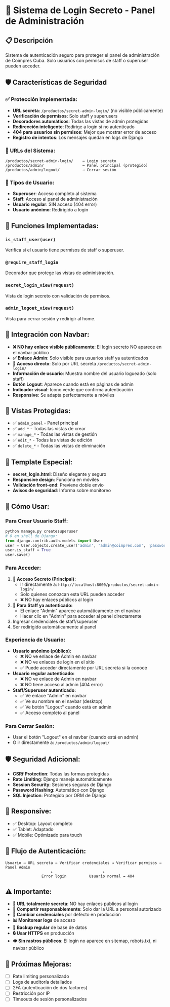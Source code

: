 # 🔐 Sistema de Login Secreto - Panel de Administración

## 📋 Descripción
Sistema de autenticación seguro para proteger el panel de administración de Coimpres Cuba. Solo usuarios con permisos de staff o superuser pueden acceder.

## 🛡️ Características de Seguridad

### ✅ **Protección Implementada:**
- **URL secreta**: `/productos/secret-admin-login/` (no visible públicamente)
- **Verificación de permisos**: Solo staff y superusers
- **Decoradores automáticos**: Todas las vistas de admin protegidas
- **Redirección inteligente**: Redirige a login si no autenticado
- **404 para usuarios sin permisos**: Mejor que mostrar error de acceso
- **Registro de intentos**: Los mensajes quedan en logs de Django

### 🚪 **URLs del Sistema:**
```
/productos/secret-admin-login/    → Login secreto
/productos/admin/                 → Panel principal (protegido)
/productos/admin/logout/          → Cerrar sesión
```

### 👥 **Tipos de Usuario:**
- **Superuser**: Acceso completo al sistema
- **Staff**: Acceso al panel de administración
- **Usuario regular**: SIN acceso (404 error)
- **Usuario anónimo**: Redirigido a login

## 🔧 **Funciones Implementadas:**

### `is_staff_user(user)`
Verifica si el usuario tiene permisos de staff o superuser.

### `@require_staff_login`
Decorador que protege las vistas de administración.

### `secret_login_view(request)`
Vista de login secreto con validación de permisos.

### `admin_logout_view(request)`
Vista para cerrar sesión y redirigir al home.

## 🧭 **Integración con Navbar:**
- **❌ NO hay enlace visible públicamente**: El login secreto NO aparece en el navbar público
- **✅ Enlace Admin**: Solo visible para usuarios staff ya autenticados
- **🔐 Acceso directo**: Solo por URL secreta `/productos/secret-admin-login/`
- **Información de usuario**: Muestra nombre del usuario logueado (solo staff)
- **Botón Logout**: Aparece cuando está en páginas de admin
- **Indicador visual**: Icono verde que confirma autenticación
- **Responsive**: Se adapta perfectamente a móviles

## 📁 **Vistas Protegidas:**
- ✅ `admin_panel` - Panel principal
- ✅ `add_*` - Todas las vistas de crear
- ✅ `manage_*` - Todas las vistas de gestión
- ✅ `edit_*` - Todas las vistas de edición
- ✅ `delete_*` - Todas las vistas de eliminación

## 🎨 **Template Especial:**
- **secret_login.html**: Diseño elegante y seguro
- **Responsive design**: Funciona en móviles
- **Validación front-end**: Previene doble envío
- **Avisos de seguridad**: Informa sobre monitoreo

## 🚀 **Cómo Usar:**

### **Para Crear Usuario Staff:**
```python
python manage.py createsuperuser
# O en shell de Django:
from django.contrib.auth.models import User
user = User.objects.create_user('admin', 'admin@coimpres.com', 'password')
user.is_staff = True
user.save()
```

### **Para Acceder:**
1. **🔐 Acceso Secreto (Principal):** 
   - Ir directamente a: `http://localhost:8000/productos/secret-admin-login/`
   - Solo quienes conozcan esta URL pueden acceder
   - ❌ NO hay enlaces públicos al login
2. **👤 Para Staff ya autenticado:** 
   - El enlace "Admin" aparece automáticamente en el navbar
   - Hacer clic en "Admin" para acceder al panel directamente
3. Ingresar credenciales de staff/superuser
4. Ser redirigido automáticamente al panel

### **Experiencia de Usuario:**
- **Usuario anónimo (público):** 
  - ❌ NO ve enlace de Admin en navbar
  - ❌ NO ve enlaces de login en el sitio
  - ✅ Puede acceder directamente por URL secreta si la conoce
- **Usuario regular autenticado:** 
  - ❌ NO ve enlace de Admin en navbar
  - ❌ NO tiene acceso al admin (404 error)
- **Staff/Superuser autenticado:** 
  - ✅ Ve enlace "Admin" en navbar
  - ✅ Ve su nombre en el navbar (desktop)
  - ✅ Ve botón "Logout" cuando está en admin
  - ✅ Acceso completo al panel

### **Para Cerrar Sesión:**
- Usar el botón "Logout" en el navbar (cuando está en admin)
- O ir directamente a: `/productos/admin/logout/`

## 🛡️ **Seguridad Adicional:**
- **CSRf Protection**: Todas las formas protegidas
- **Rate Limiting**: Django maneja automáticamente
- **Session Security**: Sesiones seguras de Django
- **Password Hashing**: Automático con Django
- **SQL Injection**: Protegido por ORM de Django

## 📱 **Responsive:**
- ✅ Desktop: Layout completo
- ✅ Tablet: Adaptado
- ✅ Mobile: Optimizado para touch

## 🔄 **Flujo de Autenticación:**
```
Usuario → URL secreta → Verificar credenciales → Verificar permisos → Panel Admin
                    ↓                      ↓
                Error login          Usuario normal → 404
```

## ⚠️ **Importante:**
- **🔐 URL totalmente secreta**: NO hay enlaces públicos al login
- **🤫 Compartir responsablemente**: Solo dar la URL a personal autorizado
- **🔑 Cambiar credenciales** por defecto en producción
- **📊 Monitorear logs** de acceso
- **💾 Backup regular** de base de datos
- **🔒 Usar HTTPS** en producción
- **👁️ Sin rastros públicos**: El login no aparece en sitemap, robots.txt, ni navbar público

## 🎯 **Próximas Mejoras:**
- [ ] Rate limiting personalizado
- [ ] Logs de auditoría detallados
- [ ] 2FA (autenticación de dos factores)
- [ ] Restricción por IP
- [ ] Timeouts de sesión personalizados